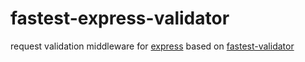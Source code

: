 # fastest-express-validator
request validation middleware for [express][express]
based on [fastest-validator][fastest-validator]

[express]: https://expressjs.com
[fastest-validator]: https://github.com/icebob/fastest-validator
